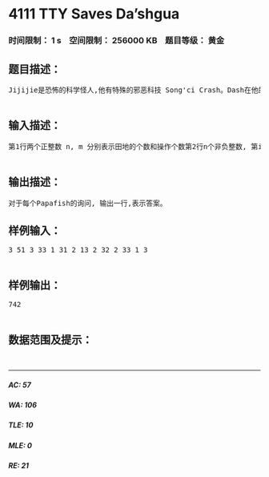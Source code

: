 # 4111 TTY Saves Da’shgua   
### 时间限制： 1 s&nbsp;&nbsp;&nbsp;&nbsp;空间限制： 256000 KB&nbsp;&nbsp;&nbsp;&nbsp;题目等级： 黄金  
## 题目描述：  

<pre>
Jijijie是恐怖的科学怪人,他有特殊的邪恶科技 Song'ci Crash。Dash在他的家庭农场里拥有n块连续的拥有者黑色和金色混杂的Da’shgua田地。Song'ci Crash攻击会使连续的一段Da'shgua田地遭受打击,会使编号在[L, R]范围内的田地产量从a变为 [ln(a)]([]表示向下取整)。tty,Long'Aotian职阶的骑士,将驾驶他的knightmare,tgopknight,来迎战。tty每夺回一块Da'shgua田地,这块田地就会在Owaski天神的庇护下获得生机,使田地产量突变。国王Papafish急不可耐地想知道战况如何,他会询问连续的一段Da'shgua田地的产量之和。机智的你,能回答他的询问吗?  

</pre>
  
  
## 输入描述：  

<pre>
第1行两个正整数 n, m 分别表示田地的个数和操作个数第2行n个非负整数, 第i个数表示序列的第i个元素a[i]第3行到第 M + 2行, 每行三个正整数 op, x, yop = 1, 表示夺回x田地,使田地x产量突变为y, 1 <= x <= N, 1 <= y <= 10^9op = 2, 表示Song’ci Crash攻击,攻击范围为[x, y], 1 <= x, y <= Nop = 3, 表示Papafish的询问,询问范围为[x, y], 1 <= x, y <= N  

</pre>
  
  
## 输出描述：  

<pre>
对于每个Papafish的询问, 输出一行,表示答案。
</pre>
  
  
## 样例输入：  

<pre>
3 51 3 33 1 31 2 13 2 32 2 33 1 3  

</pre>
  
  
## 样例输出：  

<pre>
742  

</pre>
  
  
## 数据范围及提示：  

<pre>

</pre>
  
  
***  

##### AC: 57  
##### WA: 106  
##### TLE: 10  
##### MLE: 0  
##### RE: 21  
